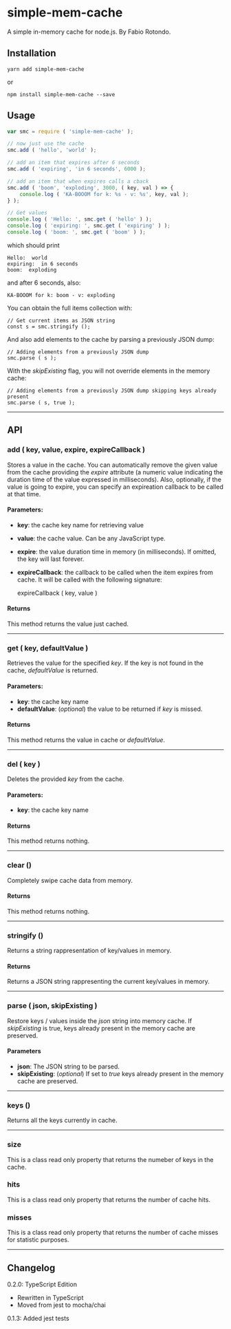 # simple-mem-cache

A simple in-memory cache for node.js.
By Fabio Rotondo.

## Installation

    yarn add simple-mem-cache

or

    npm install simple-mem-cache --save


## Usage

```javascript
var smc = require ( 'simple-mem-cache' );

// now just use the cache
smc.add ( 'hello', 'world' );

// add an item that expires after 6 seconds
smc.add ( 'expiring', 'in 6 seconds', 6000 );

// add an item that when expires calls a cback
smc.add ( 'boom', 'exploding', 3000, ( key, val ) => {
    console.log ( 'KA-BOOOM for k: %s - v: %s', key, val );
} );

// Get values
console.log ( 'Hello: ', smc.get ( 'hello' ) );
console.log ( 'expiring: ', smc.get ( 'expiring' ) );
console.log ( 'boom: ', smc.get ( 'boom' ) );
```

which should print

    Hello:  world
    expiring:  in 6 seconds
    boom:  exploding

and after 6 seconds, also:

    KA-BOOOM for k: boom - v: exploding


You can obtain the full items collection with:

    // Get current items as JSON string
    const s = smc.stringify ();

And also add elements to the cache by parsing a previously JSON dump:

    // Adding elements from a previously JSON dump
    smc.parse ( s );

With the *skipExisting* flag, you will not override elements in the memory cache:

    // Adding elements from a previously JSON dump skipping keys already present
    smc.parse ( s, true );

----
## API

### add ( key, value, expire, expireCallback )

Stores a value in the cache. You can automatically remove the given value from the cache providing the *expire* attribute (a numeric value indicating the duration time of the value expressed in milliseconds).
Also, optionally, if the value is going to expire, you can specify an expireation callback to be called at that time.

#### Parameters:

* **key**:   the cache key name for retrieving value
* **value**: the cache value. Can be any JavaScript type.
* **expire**: the value duration time in memory (in milliseconds). If omitted, the key will last forever.
* **expireCallback**: the callback to be called when the item expires from cache. It will be called with the following signature:

    expireCallback ( key, value )


#### Returns

This method returns the value just cached.

-----

### get ( key, defaultValue )

Retrieves the value for the specified *key*. If the key is not found in the cache, *defaultValue* is returned.

#### Parameters:

* **key**:   the cache key name
* **defaultValue**: (*optional*) the value to be returned if *key* is missed.

#### Returns

This method returns the value in cache or *defaultValue*.

---
### del ( key )

Deletes the provided *key* from the cache.

#### Parameters:

* **key**:   the cache key name

#### Returns

This method returns nothing.

---
### clear ()

Completely swipe cache data from memory.

#### Returns

This method returns nothing.

---

### stringify ()
Returns a string rappresentation of key/values in memory.

#### Returns

Returns a JSON string rappresenting the current key/values in memory.

---

### parse ( json, skipExisting )

Restore keys / values inside the *json* string into memory cache. If *skipExisting* is true, keys already present in the memory cache are preserved.

#### Parameters

* **json**: The JSON string to be parsed.
* **skipExisting**: (*optional*) If set to *true* keys already present in the memory cache are preserved.

---

### keys ()

Returns all the keys currently in cache.

---

### size

This is a class read only property that returns the numeber of keys in the cache.

### hits

This is a class read only property that returns the number of cache hits.

### misses

This is a class read only property that returns the number of cache misses for statistic purposes.

---

## Changelog

0.2.0: TypeScript Edition

- Rewritten in TypeScript
- Moved from jest to mocha/chai

0.1.3: Added jest tests
